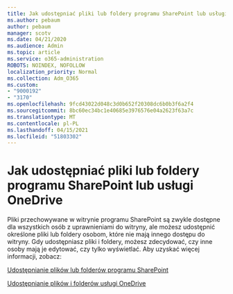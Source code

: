 ```yaml
---
title: Jak udostępniać pliki lub foldery programu SharePoint lub usługi OneDrive
ms.author: pebaum
author: pebaum
manager: scotv
ms.date: 04/21/2020
ms.audience: Admin
ms.topic: article
ms.service: o365-administration
ROBOTS: NOINDEX, NOFOLLOW
localization_priority: Normal
ms.collection: Adm_O365
ms.custom:
- "9000192"
- "3170"
ms.openlocfilehash: 9fcd43022d048c3d0b652f20308dc6b0b3f6a2f4
ms.sourcegitcommit: 8bc60ec34bc1e40685e3976576e04a2623f63a7c
ms.translationtype: MT
ms.contentlocale: pl-PL
ms.lasthandoff: 04/15/2021
ms.locfileid: "51803302"
---
```

# <a name="how-to-share-sharepoint-or-onedrive-files-or-folders"></a>Jak udostępniać pliki lub foldery programu SharePoint lub usługi OneDrive

Pliki przechowywane w witrynie programu SharePoint są zwykle dostępne dla wszystkich osób z uprawnieniami do witryny, ale możesz udostępnić określone pliki lub foldery osobom, które nie mają innego dostępu do witryny. Gdy udostępniasz pliki i foldery, możesz zdecydować, czy inne osoby mają je edytować, czy tylko wyświetlać. Aby uzyskać więcej informacji, zobacz:

[Udostępnianie plików lub folderów programu SharePoint](https://support.office.com/article/1fe37332-0f9a-4719-970e-d2578da4941c)

[Udostępnianie plików i folderów usługi OneDrive](https://support.microsoft.com/office/share-onedrive-files-and-folders-9fcc2f7d-de0c-4cec-93b0-a82024800c07?ui=en-US&rs=en-US&ad=US&storagetype=stage)